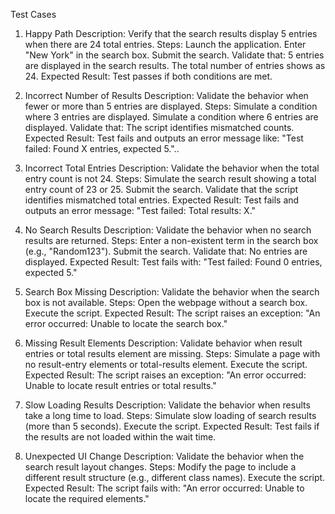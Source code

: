 Test Cases
1. Happy Path
Description: Verify that the search results display 5 entries when there are 24 total entries.
Steps:
Launch the application.
Enter "New York" in the search box.
Submit the search.
Validate that:
5 entries are displayed in the search results.
The total number of entries shows as 24.
Expected Result: Test passes if both conditions are met.

2. Incorrect Number of Results
Description: Validate the behavior when fewer or more than 5 entries are displayed.
Steps:
Simulate a condition where 3 entries are displayed.
Simulate a condition where 6 entries are displayed.
Validate that:
The script identifies mismatched counts.
Expected Result: Test fails and outputs an error message like: "Test failed: Found X entries, expected 5."..


4. Incorrect Total Entries
Description: Validate the behavior when the total entry count is not 24.
Steps:
Simulate the search result showing a total entry count of 23 or 25.
Submit the search.
Validate that the script identifies mismatched total entries.
Expected Result: Test fails and outputs an error message: "Test failed: Total results: X."


6. No Search Results
Description: Validate the behavior when no search results are returned.
Steps:
Enter a non-existent term in the search box (e.g., "Random123").
Submit the search.
Validate that:
No entries are displayed.
Expected Result: Test fails with: "Test failed: Found 0 entries, expected 5."


8. Search Box Missing
Description: Validate the behavior when the search box is not available.
Steps:
Open the webpage without a search box.
Execute the script.
Expected Result: The script raises an exception: "An error occurred: Unable to locate the search box."


10. Missing Result Elements
Description: Validate behavior when result entries or total results element are missing.
Steps:
Simulate a page with no result-entry elements or total-results element.
Execute the script.
Expected Result: The script raises an exception: "An error occurred: Unable to locate result entries or total results."

12. Slow Loading Results
Description: Validate the behavior when results take a long time to load.
Steps:
Simulate slow loading of search results (more than 5 seconds).
Execute the script.
Expected Result: Test fails if the results are not loaded within the wait time.


14. Unexpected UI Change
Description: Validate the behavior when the search result layout changes.
Steps:
Modify the page to include a different result structure (e.g., different class names).
Execute the script.
Expected Result: The script fails with: "An error occurred: Unable to locate the required elements."
